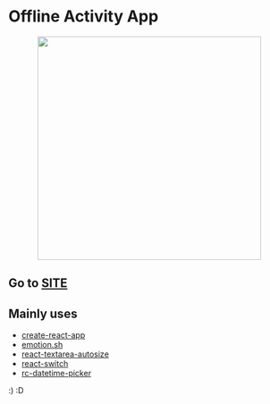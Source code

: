# Offline Activity App

<p align="center">
  <img width="400" src="https://i.imgur.com/69Ryura.png">
  <br/>
</p>

## Go to [SITE](https://incr3m.github.io/react-activity-pwa)

## Mainly uses

* [create-react-app](https://github.com/facebook/create-react-app)
* [emotion.sh](https://emotion.sh)
* [react-textarea-autosize](https://www.npmjs.com/package/react-textarea-autosize)
* [react-switch](https://www.npmjs.com/package/react-switch)
* [rc-datetime-picker](https://www.npmjs.com/package/rc-datetime-picker)

:) :D
